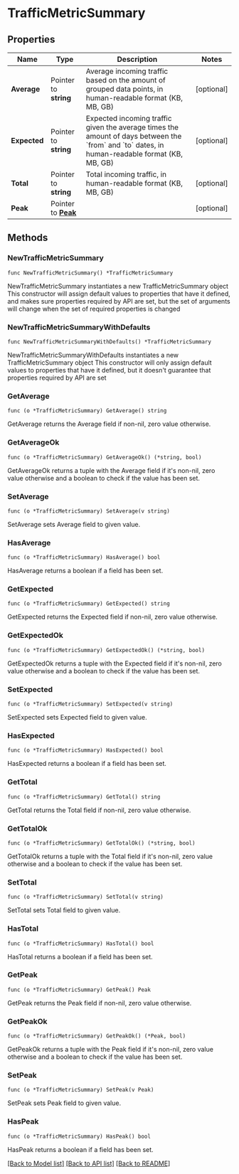 # TrafficMetricSummary

## Properties

Name | Type | Description | Notes
------------ | ------------- | ------------- | -------------
**Average** | Pointer to **string** | Average incoming traffic based on the amount of grouped data points, in human-readable format (KB, MB, GB) | [optional] 
**Expected** | Pointer to **string** | Expected incoming traffic given the average times the amount of days between the &#x60;from&#x60; and &#x60;to&#x60; dates, in human-readable format (KB, MB, GB) | [optional] 
**Total** | Pointer to **string** | Total incoming traffic, in human-readable format (KB, MB, GB) | [optional] 
**Peak** | Pointer to [**Peak**](Peak.md) |  | [optional] 

## Methods

### NewTrafficMetricSummary

`func NewTrafficMetricSummary() *TrafficMetricSummary`

NewTrafficMetricSummary instantiates a new TrafficMetricSummary object
This constructor will assign default values to properties that have it defined,
and makes sure properties required by API are set, but the set of arguments
will change when the set of required properties is changed

### NewTrafficMetricSummaryWithDefaults

`func NewTrafficMetricSummaryWithDefaults() *TrafficMetricSummary`

NewTrafficMetricSummaryWithDefaults instantiates a new TrafficMetricSummary object
This constructor will only assign default values to properties that have it defined,
but it doesn't guarantee that properties required by API are set

### GetAverage

`func (o *TrafficMetricSummary) GetAverage() string`

GetAverage returns the Average field if non-nil, zero value otherwise.

### GetAverageOk

`func (o *TrafficMetricSummary) GetAverageOk() (*string, bool)`

GetAverageOk returns a tuple with the Average field if it's non-nil, zero value otherwise
and a boolean to check if the value has been set.

### SetAverage

`func (o *TrafficMetricSummary) SetAverage(v string)`

SetAverage sets Average field to given value.

### HasAverage

`func (o *TrafficMetricSummary) HasAverage() bool`

HasAverage returns a boolean if a field has been set.

### GetExpected

`func (o *TrafficMetricSummary) GetExpected() string`

GetExpected returns the Expected field if non-nil, zero value otherwise.

### GetExpectedOk

`func (o *TrafficMetricSummary) GetExpectedOk() (*string, bool)`

GetExpectedOk returns a tuple with the Expected field if it's non-nil, zero value otherwise
and a boolean to check if the value has been set.

### SetExpected

`func (o *TrafficMetricSummary) SetExpected(v string)`

SetExpected sets Expected field to given value.

### HasExpected

`func (o *TrafficMetricSummary) HasExpected() bool`

HasExpected returns a boolean if a field has been set.

### GetTotal

`func (o *TrafficMetricSummary) GetTotal() string`

GetTotal returns the Total field if non-nil, zero value otherwise.

### GetTotalOk

`func (o *TrafficMetricSummary) GetTotalOk() (*string, bool)`

GetTotalOk returns a tuple with the Total field if it's non-nil, zero value otherwise
and a boolean to check if the value has been set.

### SetTotal

`func (o *TrafficMetricSummary) SetTotal(v string)`

SetTotal sets Total field to given value.

### HasTotal

`func (o *TrafficMetricSummary) HasTotal() bool`

HasTotal returns a boolean if a field has been set.

### GetPeak

`func (o *TrafficMetricSummary) GetPeak() Peak`

GetPeak returns the Peak field if non-nil, zero value otherwise.

### GetPeakOk

`func (o *TrafficMetricSummary) GetPeakOk() (*Peak, bool)`

GetPeakOk returns a tuple with the Peak field if it's non-nil, zero value otherwise
and a boolean to check if the value has been set.

### SetPeak

`func (o *TrafficMetricSummary) SetPeak(v Peak)`

SetPeak sets Peak field to given value.

### HasPeak

`func (o *TrafficMetricSummary) HasPeak() bool`

HasPeak returns a boolean if a field has been set.


[[Back to Model list]](../README.md#documentation-for-models) [[Back to API list]](../README.md#documentation-for-api-endpoints) [[Back to README]](../README.md)


